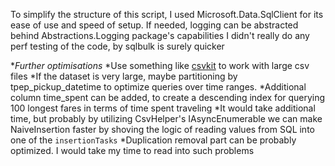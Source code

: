 To simplify the structure of this script, I used Microsoft.Data.SqlClient for its ease of use and speed of setup.
If needed, logging can be abstracted behind Abstractions.Logging package's capabilities
I didn't really do any perf testing of the code, by sqlbulk is surely quicker

**Further optimisations*
    *Use something like [csvkit](https://csvkit.readthedocs.io/en/latest/index.html) to work with large csv files
    *If the dataset is very large, maybe partitioning by tpep_pickup_datetime to optimize queries over time ranges.
    *Additional column time_spent can be added, to create a descending index for querying 100 longest fares in terms of time spent traveling
    *It would take additional time, but probably by utilizing CsvHelper's IAsyncEnumerable we can make NaiveInsertion faster by shoving the logic of 
        reading values from SQL into one of the `insertionTasks`
    *Duplication removal part can be probably optimized. I would take my time to read into such problems
